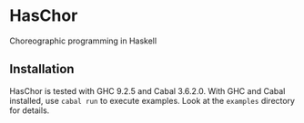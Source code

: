 # HasChor

Choreographic programming in Haskell

## Installation

HasChor is tested with GHC 9.2.5 and Cabal 3.6.2.0. With GHC and Cabal installed, use `cabal run` to execute examples. Look at the `examples` directory for details.
